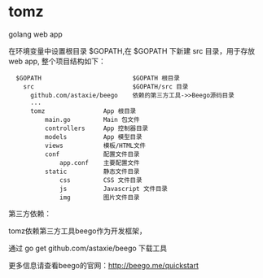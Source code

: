 tomz
====

golang web app


在环境变量中设置根目录 $GOPATH,在 $GOPATH 下新建 src 目录，用于存放web app,
整个项目结构如下：


      $GOPATH                         $GOPATH 根目录
        src                           $GOPATH/src 目录
          github.com/astaxie/beego    依赖的第三方工具->>Beego源码目录
          ...
          tomz                App 根目录
              main.go         Main 包文件
              controllers     App 控制器目录
              models          App 模型目录
              views           模板/HTML文件
              conf            配置文件目录
                  app.conf    主要配置文件
              static          静态文件目录
                  css         CSS 文件目录
                  js          Javascript 文件目录
                  img         图片文件目录
            
            

第三方依赖：

  tomz依赖第三方工具beego作为开发框架，

  通过 go get github.com/astaxie/beego 下载工具

  更多信息请查看beego的官网：http://beego.me/quickstart
